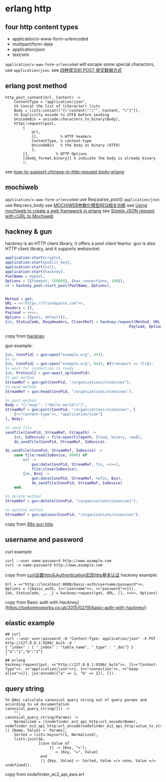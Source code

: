 # erlang http

## four http content types
* application/x-www-form-urlencoded
* multipart/form-data
* application/json
* text/xml

`application/x-www-form-urlencoded` will escape some special charactors, use `application/json`.
see [四种常见的 POST 提交数据方式](https://imququ.com/post/four-ways-to-post-data-in-http.html)

## erlang post method

``` shell
http_post_content(Url, Content) ->
	ContentType = "application/json",
	%% Concat the list of (character) lists
	Body = lists:concat(["{\"content\":\"", Content, "\"}"]),
	%% Explicitly encode to UTF8 before sending
	UnicodeBin = unicode:characters_to_binary(Body),
	httpc:request(post,
		{
			Url,
			[],          % HTTP headers
			ContentType, % content-type
			UnicodeBin   % the body as binary (UTF8)
			},
		[],            % HTTP Options
		[{body_format,binary}] % indicate the body is already binary
		).
```

see [how-to-support-chinese-in-http-request-body-erlang](https://gist.github.com/flitbit/11388377)

## mochiweb
`application/x-www-form-urlencoded` use Req:parse_post()
`application/json` use Req:recv_body
see [MOCHIWEB参数化模型REQ相关功能](http://coolshell.cn/articles/1516.html)
see [Using mochiweb to create a web framework in erlang](http://willcodeforfoo.com/2009/07/using-mochiweb-to-create-a-web-framework-in-erlang)
see [Simple JSON request with cURL to Mochiweb](https://stackoverflow.com/questions/10439603/simple-json-request-with-curl-to-mochiweb)

## hackney & gun
hackney is an HTTP client library, it offers a pool client feartur.
gun is also  HTTP client library, and it supports websocket.

``` erlang
application:start(crypto),
application:start(public_key),
application:start(ssl),
application:start(hackney).
PoolName = mypool,
Options = [{timeout, 150000}, {max_connections, 100}],
ok = hackney_pool:start_pool(PoolName, Options),


Method = get,
URL = <<"https://friendpaste.com">>,
Headers = [],
Payload = <<>>,
Options = [{pool, default}],
{ok, StatusCode, RespHeaders, ClientRef} = hackney:request(Method, URL, Headers,
                                                        Payload, Options).
```
copy from [hackney](https://github.com/benoitc/hackney)

gun example:

``` erlang
{ok, ConnPid} = gun:open("example.org", 443).
%% or
{ok, ConnPid} = gun:open("example.org", 8443, #{transport => tls}).
%% wait for connection is ready.
{ok, Protocol} = gun:await_up(ConnPid).
%% get method
StreamRef = gun:get(ConnPid, "/organizations/ninenines").
%% head method
StreamRef = gun:head(ConnPid, "/organizations/ninenines").

%% post method
Body = "{\"msg\": \"Hello world!\"}",
StreamRef = gun:post(ConnPid, "/organizations/ninenines", [
    {<<"content-type">>, "application/json"}
], Body).

%% send file
sendfile(ConnPid, StreamRef, Filepath) ->
    {ok, IoDevice} = file:open(Filepath, [read, binary, raw]),
    do_sendfile(ConnPid, StreamRef, IoDevice).

do_sendfile(ConnPid, StreamRef, IoDevice) ->
    case file:read(IoDevice, 8000) of
        eof ->
            gun:data(ConnPid, StreamRef, fin, <<>>),
            file:close(IoDevice);
        {ok, Bin} ->
            gun:data(ConnPid, StreamRef, nofin, Bin),
            do_sendfile(ConnPid, StreamRef, IoDevice)
    end.

%% delete method
StreamRef = gun:delete(ConnPid, "/organizations/ninenines").

%% options method
StreamRef = gun:options(ConnPid, "/organizations/ninenines").
```
copy from [99s gun http](https://ninenines.eu/docs/en/gun/2.0/guide/http/)

## username and password
curl example:
``` shell
curl --user name:password http://www.example.com
curl -u name:password http://www.example.com
```
copy from [curl设置http头Authentication实现http基本认证](https://blog.csdn.net/bytxl/article/details/50379488)
hackney example:

``` shell
Url = <<"http://localhost:8000/basic-auth/username/password">>,
Options = [{basic_auth, {<<"username">>, <<"password">>}}],
{ok, StatusCode, _, _} = hackney:request(get, URL, [], <<>>, Options)
```
copy from Basic auth with Hackney](https://lookonmyworks.co.uk/2015/02/19/basic-auth-with-hackney/)

## elastic example

``` shell
## curl
curl --user user:password -H "Content-Type: application/json" -X PUT  http://127.0.0.1:9200/_bulk -d '
{ "index" : { "_index" : "table_name", "_type" : "_doc"} }
{"a":"1","b":"2"}
'
## erlang
hackney:request(put, <<"http://127.0.0.1:9200/_bulk">>, [{<<"Content-Type">>, <<"application/json">>}, {<<"connection">>, <<"keep-alive">>}], jsx:encode({"a" => 1, "b" => 2}), []).
```

## query string

``` shell
%% @doc calculate canonical query string out of query params and according to v4 documentation
canonical_query_string([]) ->
    "";
canonical_query_string(Params) ->
    Normalized = [{nodefinder_ec2_api_http:url_encode(Name), nodefinder_ec2_api_http:url_encode(nodefinder_ec2_api_http:value_to_string(Value))} || {Name, Value} <- Params],
    Sorted = lists:keysort(1, Normalized),
    lists:join($&,
               [case Value of
                    [] -> [Key, "="];
                    _ -> [Key, "=", Value]
                end
                || {Key, Value} <- Sorted, Value =/= none, Value =/= undefined]).
```
copy from nodefinder_ec2_api_aws.erl
